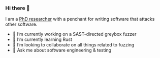 ### Hi there 👋

I am a [PhD researcher](https://www.researchgate.net/profile/Stephan-Lipp) with a penchant for writing software that attacks other software.

- 🔭 I’m currently working on a SAST-directed greybox fuzzer
- 🌱 I’m currently learning Rust
- 👯 I’m looking to collaborate on all things related to fuzzing
- 💬 Ask me about software engineering & testing
